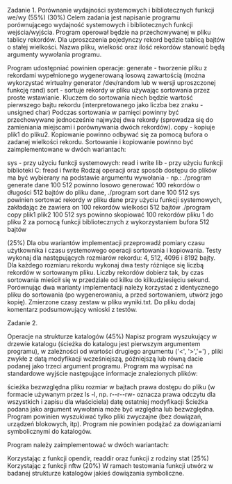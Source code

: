 Zadanie 1. 
Porównanie wydajności systemowych i bibliotecznych funkcji we/wy (55%)
(30%) Celem zadania jest napisanie programu porównującego wydajność systemowych i bibliotecznych funkcji wejścia/wyjścia. Program operował będzie na przechowywanej w pliku tablicy rekordów. Dla uproszczenia pojedynczy rekord będzie tablicą bajtów o stałej wielkości. Nazwa pliku, wielkość oraz ilość rekordów stanowić będą argumenty wywołania programu.

Program udostępniać powinien operacje:
generate - tworzenie pliku z rekordami wypełnionego wygenerowaną losową zawartością (można wykorzystać wirtualny generator /dev/random lub w wersji uproszczonej funkcję rand)
sort - sortuje rekordy w pliku używając sortowania przez proste wstawianie. Kluczem do sortowania niech będzie wartość pierwszego bajtu rekordu (interpretowanego jako liczba bez znaku - unsigned char) Podczas sortowania w pamięci powinny być przechowywane jednocześnie najwyżej dwa rekordy (sprowadza się do zamieniania miejscami i porównywania dwóch rekordów).
copy - kopiuje plik1 do pliku2. Kopiowanie powinno odbywać się za pomocą bufora o zadanej wielkości rekordu.
Sortowanie i kopiowanie powinno być zaimplementowane w dwóch wariantach:

sys - przy użyciu funkcji systemowych: read i write
lib - przy użyciu funkcji biblioteki C: fread i fwrite
Rodzaj operacji oraz sposób dostępu do plików ma być wybierany na podstawie argumentu wywołania - np.:
./program generate dane 100 512 powinno losowo generować 100 rekordów o długości 512 bajtów do pliku dane,
./program sort dane 100 512 sys powinien sortować rekordy w pliku dane przy użyciu funkcji systemowych, zakładając że zawiera on 100 rekordów wielkości 512 bajtów
./program copy plik1 plik2 100 512 sys powinno skopiować 100 rekordów pliku 1 do pliku 2 za pomocą funkcji bibliotecznych z wykorzystaniem bufora 512 bajtów

(25%) Dla obu wariantów implementacji przeprowadź pomiary czasu użytkownika i czasu systemowego operacji sortowania i kopiowania. Testy wykonaj dla następujących rozmiarów rekordu: 4, 512, 4096 i 8192 bajty. Dla każdego rozmiaru rekordu wykonaj dwa testy różniące się liczbą rekordów w sortowanym pliku. Liczby rekordów dobierz tak, by czas sortowania mieścił się w przedziale od kilku do kilkudziesięciu sekund. Porównując dwa warianty implementacji należy korzystać z identycznego pliku do sortowania (po wygenerowaniu, a przed sortowaniem, utwórz jego kopię). Zmierzone czasy zestaw w pliku wyniki.txt. Do pliku dodaj komentarz podsumowujący wnioski z testów.


Zadanie 2. 

Operacje na strukturze katalogów (45%)
Napisz program wyszukujący w drzewie katalogu (ścieżka do katalogu jest pierwszym argumentem programu), w zależności od wartości drugiego argumentu ('<', '>','=') , pliki zwykłe z datą modyfikacji wcześniejszą, późniejszą lub równą dacie podanej jako trzeci argument programu. Program ma wypisać na standardowe wyjście następujące informacje znalezionych plików:

ścieżka bezwzględna pliku
rozmiar w bajtach
prawa dostępu do pliku (w formacie używanym przez ls -l, np. r--r--rw- oznacza prawa odczytu dla wszystkich i zapisu dla właściciela)
datę ostatniej modyfikacji
Ścieżka podana jako argument wywołania może być względna lub bezwzględna. Program powinien wyszukiwać tylko pliki zwyczajne (bez dowiązań, urządzeń blokowych, itp). Program nie powinien podążać za dowiązaniami symbolicznymi do katalogów.

Program należy zaimplementować w dwóch wariantach:

Korzystając z funkcji opendir, readdir oraz funkcji z rodziny stat (25%)
Korzystając z funkcji nftw (20%)
W ramach testowania funkcji utwórz w badanej strukturze katalogów jakieś dowiązania symboliczne.
